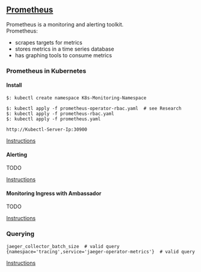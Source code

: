 ## [Prometheus](https://prometheus.io/)

Prometheus is a monitoring and alerting toolkit.  
Prometheus:
* scrapes targets for metrics
* stores metrics in a time series database
* has graphing tools to consume metrics

### Prometheus in Kubernetes

#### Install

```
$: kubectl create namespace K8s-Monitoring-Namespace

$: kubectl apply -f prometheus-operator-rbac.yaml  # see Research
$: kubectl apply -f prometheus-rbac.yaml
$: kubectl apply -f prometheus.yaml
```

```
http://Kubectl-Server-Ip:30900
```

[Instructions](PrometheusKubernetesOperator/Docs/GettingStarted)

#### Alerting

TODO

[Instructions](PrometheusKubernetesOperator/Docs/Alerting)

#### Monitoring Ingress with Ambassador

TODO

[Instructions](PrometheusKubernetesOperator/Docs/MonitoringK8sIngress)

### Querying

```
jaeger_collector_batch_size  # valid query
{namespace='tracing',service='jaeger-operator-metrics'}  # valid query
```

[Instructions](Docs/Prometheus/Querying)
